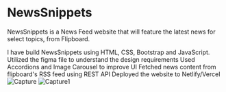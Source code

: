 # NewsSnippets

NewsSnippets is a News Feed website that will feature the latest news for select topics, from Flipboard.

I have build NewsSnippets using HTML, CSS, Bootstrap and JavaScript.
Utilized the figma file to understand the design requirements
Used Accordions and Image Carousel to improve UI
Fetched news content from flipboard's RSS feed using REST API
Deployed the website to Netlify/Vercel
![Capture](https://github.com/AchalChauhan/NewsSnippets/assets/43654070/956ddca4-5b5c-4713-a352-8681e02a6bc7)
![Capture1](https://github.com/AchalChauhan/NewsSnippets/assets/43654070/51cd73b2-98fe-4289-80dc-c973e65eac4a)
